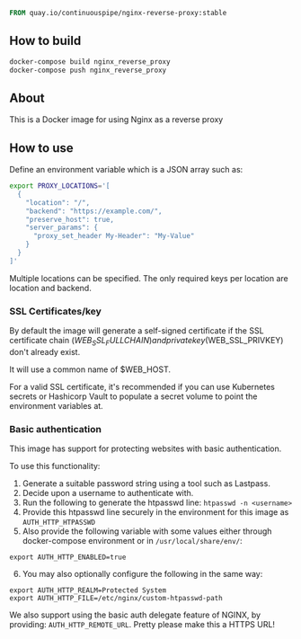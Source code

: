 ```Dockerfile
FROM quay.io/continuouspipe/nginx-reverse-proxy:stable

```

## How to build
```bash
docker-compose build nginx_reverse_proxy
docker-compose push nginx_reverse_proxy
```

## About

This is a Docker image for using Nginx as a reverse proxy

## How to use

Define an environment variable which is a JSON array such as:
```bash
export PROXY_LOCATIONS='[
  {
    "location": "/",
    "backend": "https://example.com/",
    "preserve_host": true,
    "server_params": {
      "proxy_set_header My-Header": "My-Value"
    }
  }
]'
```

Multiple locations can be specified. The only required keys per location are
location and backend.

### SSL Certificates/key

By default the image will generate a self-signed certificate if the SSL certificate
chain ($WEB_SSL_FULLCHAIN) and private key ($WEB_SSL_PRIVKEY) don't already exist.

It will use a common name of $WEB_HOST.

For a valid SSL certificate, it's recommended if you can use Kubernetes secrets
or Hashicorp Vault to populate a secret volume to point the environment variables at.

### Basic authentication

This image has support for protecting websites with basic authentication.

To use this functionality:

1. Generate a suitable password string using a tool such as Lastpass.
2. Decide upon a username to authenticate with.
3. Run the following to generate the htpasswd line: `htpasswd -n <username>`
4. Provide this htpasswd line securely in the environment for this image as `AUTH_HTTP_HTPASSWD`
5. Also provide the following variable with some values either through docker-compose environment or in
   `/usr/local/share/env/`:
  ```
  export AUTH_HTTP_ENABLED=true
  ```
6. You may also optionally configure the following in the same way:
  ```
  export AUTH_HTTP_REALM=Protected System
  export AUTH_HTTP_FILE=/etc/nginx/custom-htpasswd-path
  ```

We also support using the basic auth delegate feature of NGINX, by providing: `AUTH_HTTP_REMOTE_URL`.
Pretty please make this a HTTPS URL!
